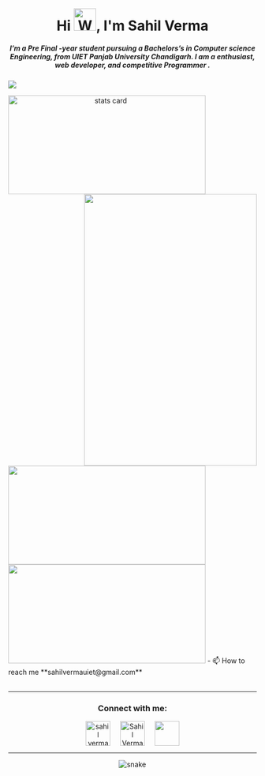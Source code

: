 <h1 align="center">Hi <img src="https://raw.githubusercontent.com/nixin72/nixin72/master/wave.gif" 
         alt="Waving hand animated gif"
         height="45"
         width="45" />, I'm Sahil Verma</h1>
<h5 align="center">
I’m a Pre Final -year student pursuing a Bachelors’s in Computer science Engineering, from UIET Panjab University Chandigarh. I am a  enthusiast, web developer, and competitive Programmer . 
</h5>
<p align="left"> <img src="https://komarev.com/ghpvc/?username=sahilverma3120&label=Profile%20views&color=0e75b6&style=flat%22%20alt=%22sahilverma3120" /> </p>
<p>
<a align= "center" href="https://github.com/sahilverma3120">
<img alt= "stats card" height="200px" width="400" src="https://github-readme-streak-stats.herokuapp.com/?user=sahilverma3120&theme=radical">
<img align="right" height="550" width="350" src="https://i2.wp.com/allhtaccess.info/wp-content/uploads/2018/03/programming.gif?fit=1281%2C716&ssl=1" /> </a>
</p>
<img height="200px" width="400" src="https://github-readme-stats.vercel.app/api?username=sahilverma3120&count_private=true&theme=radical&show_icons=true" />
<img height="200px" width="400" src="https://github-readme-stats.vercel.app/api/top-langs/?username=sahilverma3120&layout=compact&theme=radical" />
- 📫 How to reach me **sahilvermauiet@gmail.com**
<br><br>
<hr>

<h3 align="center">Connect with me:</h3>
<p align="center">
<a href="https://twitter.com/sahilverma" target="blank"><img align="center" src="https://img.icons8.com/cute-clipart/64/000000/twitter.png" alt="sahil verma" height="50" width="50" /></a> &nbsp;&nbsp;&nbsp;
<a href="https://www.linkedin.com/in/sahilverma01" target="blank"><img align="center" src="https://img.icons8.com/cute-clipart/64/000000/linkedin.png" alt=" Sahil  Verma" height="50" width="50" /></a>&nbsp;&nbsp;&nbsp;&nbsp;
<a href="https://instagram.com/_star_sahil" target="blank"><img align="center" src="https://img.icons8.com/cute-clipart/64/000000/instagram-new.png" alt="" height="50" width="50" /></a>
</p>

<hr>

<p align="center">
  <img src="https://github.com/ishikkkkaaaa/ishikkkkaaaa/raw/output/github-contribution-grid-snake.svg" alt="snake"></center>
</p>
